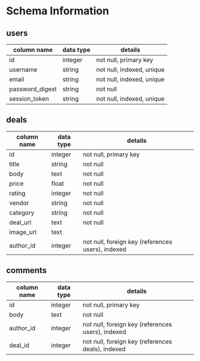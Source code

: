 # Schema Information

## users
column name     | data type | details
----------------|-----------|-----------------------
id              | integer   | not null, primary key
username        | string    | not null, indexed, unique
email           | string    | not null, indexed, unique
password_digest | string    | not null
session_token   | string    | not null, indexed, unique

## deals
column name | data type | details
------------|-----------|-----------------------
id          | integer   | not null, primary key
title       | string    | not null
body        | text      | not null
price        | float      | not null
rating        | integer      | not null
vendor        | string      | not null
category        | string      | not null
deal_url        | text      | not null
image_url        | text      |
author_id   | integer   | not null, foreign key (references users), indexed

## comments
column name | data type | details
------------|-----------|-----------------------
id          | integer   | not null, primary key
body | text    | not null
author_id   | integer   | not null, foreign key (references users), indexed
deal_id   | integer   | not null, foreign key (references deals), indexed
